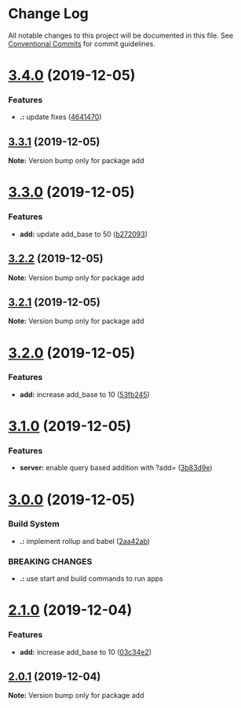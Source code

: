 # Change Log

All notable changes to this project will be documented in this file.
See [Conventional Commits](https://conventionalcommits.org) for commit guidelines.

# [3.4.0](https://github.com/KevinMind/lerna-monorepo-starter/compare/add@3.3.1...add@3.4.0) (2019-12-05)


### Features

* **.:** update fixes ([4641470](https://github.com/KevinMind/lerna-monorepo-starter/commit/4641470938bde427e3521ec7ac09ea6e3682ac1f))





## [3.3.1](https://github.com/KevinMind/lerna-monorepo-starter/compare/add@3.3.0...add@3.3.1) (2019-12-05)

**Note:** Version bump only for package add





# [3.3.0](https://github.com/KevinMind/lerna-monorepo-starter/compare/add@3.2.2...add@3.3.0) (2019-12-05)


### Features

* **add:** update add_base to 50 ([b272093](https://github.com/KevinMind/lerna-monorepo-starter/commit/b2720931c33880fc4a4a6dd5d51c55f81b8cbcb2))





## [3.2.2](https://github.com/KevinMind/lerna-monorepo-starter/compare/add@3.2.1...add@3.2.2) (2019-12-05)

**Note:** Version bump only for package add





## [3.2.1](https://github.com/KevinMind/lerna-monorepo-starter/compare/add@3.2.0...add@3.2.1) (2019-12-05)

**Note:** Version bump only for package add





# [3.2.0](https://github.com/KevinMind/lerna-monorepo-starter/compare/add@3.1.0...add@3.2.0) (2019-12-05)


### Features

* **add:** increase add_base to 10 ([53fb245](https://github.com/KevinMind/lerna-monorepo-starter/commit/53fb2453af91e93943bc409c78d08657fd1de568))





# [3.1.0](https://github.com/KevinMind/lerna-monorepo-starter/compare/add@3.0.0...add@3.1.0) (2019-12-05)


### Features

* **server:** enable query based addition with ?add=<value> ([3b83d9e](https://github.com/KevinMind/lerna-monorepo-starter/commit/3b83d9e7a4456ebeb8442ecf416e2afba0be999d))





# [3.0.0](https://github.com/KevinMind/lerna-monorepo-starter/compare/add@2.1.0...add@3.0.0) (2019-12-05)


### Build System

* **.:** implement rollup and babel ([2aa42ab](https://github.com/KevinMind/lerna-monorepo-starter/commit/2aa42ab527e8e85dd7225c4239e6ceaf37a0be21))


### BREAKING CHANGES

* **.:** use start and build commands to run apps





# [2.1.0](https://github.com/KevinMind/lerna-monorepo-starter/compare/add@2.0.1...add@2.1.0) (2019-12-04)


### Features

* **add:** increase add_base to 10 ([03c34e2](https://github.com/KevinMind/lerna-monorepo-starter/commit/03c34e2da6061e3e33627aa6075155dcfd9f43e7))





## [2.0.1](https://github.com/KevinMind/lerna-monorepo-starter/compare/add@2.0.0...add@2.0.1) (2019-12-04)

**Note:** Version bump only for package add
